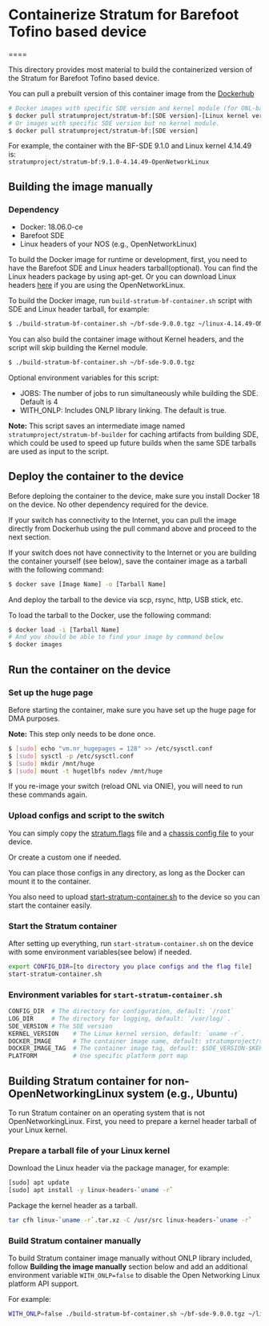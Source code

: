 <!--
Copyright 2018-present Open Networking Foundation

SPDX-License-Identifier: Apache-2.0
-->

# Containerize Stratum for Barefoot Tofino based device
====

This directory provides most material to build the containerized version of the
Stratum for Barefoot Tofino based device.

You can pull a prebuilt version of this container image from the [Dockerhub](https://hub.docker.com/repository/docker/stratumproject/stratum-bf/tags)

```bash
# Docker images with specific SDE version and kernel module (for ONL-based system)
$ docker pull stratumproject/stratum-bf:[SDE version]-[Linux kernel version]
# Or images with specific SDE version but no kernel module.
$ docker pull stratumproject/stratum-bf:[SDE version]
```

For example, the container with the BF-SDE 9.1.0 and Linux kernel 4.14.49 is: <br/>
`stratumproject/stratum-bf:9.1.0-4.14.49-OpenNetworkLinux`

## Building the image manually

### Dependency

 - Docker: 18.06.0-ce
 - Barefoot SDE
 - Linux headers of your NOS (e.g., OpenNetworkLinux)

To build the Docker image for runtime or development, first, you need to have the Barefoot SDE and Linux headers tarball(optional). You can find the Linux headers package by using apt-get. Or you can download Linux headers [here][onl-linux-headers] if you are using the OpenNetworkLinux.

To build the Docker image, run `build-stratum-bf-container.sh` script with SDE and Linux header tarball, for example:

```bash
$ ./build-stratum-bf-container.sh ~/bf-sde-9.0.0.tgz ~/linux-4.14.49-ONL.tar.xz
```

You can also build the container image without Kernel headers, and the script will skip building the Kernel module.

```bash
$ ./build-stratum-bf-container.sh ~/bf-sde-9.0.0.tgz
```

Optional environment variables for this script:

 - JOBS: The number of jobs to run simultaneously while building the SDE. Default is 4
 - WITH_ONLP: Includes ONLP library linking. The default is true.

__Note:__ This script saves an intermediate image named `stratumproject/stratum-bf-builder` for caching artifacts from building SDE, which could be used to speed up future builds when the same SDE tarballs are used as input to the script.

## Deploy the container to the device

Before deploing the container to the device, make sure you install Docker 18 on the
device. No other dependency required for the device.

If your switch has connectivity to the Internet, you can pull the image directly from Dockerhub
using the pull command above and proceed to the next section.

If your switch does not have connectivity to the Internet or you are building the container
yourself (see below), save the container image as a tarball with the following command:

```bash
$ docker save [Image Name] -o [Tarball Name]
```

And deploy the tarball to the device via scp, rsync, http, USB stick, etc.

To load the tarball to the Docker, use the following command:

```bash
$ docker load -i [Tarball Name]
# And you should be able to find your image by command below
$ docker images
```

## Run the container on the device

### Set up the huge page

Before starting the container, make sure you have set up the huge page for DMA purposes.

__Note:__ This step only needs to be done once.

```bash
$ [sudo] echo "vm.nr_hugepages = 128" >> /etc/sysctl.conf
$ [sudo] sysctl -p /etc/sysctl.conf
$ [sudo] mkdir /mnt/huge
$ [sudo] mount -t hugetlbfs nodev /mnt/huge
```

If you re-image your switch (reload ONL via ONIE), you will need to run these commands again.

### Upload configs and script to the switch

You can simply copy the [stratum.flags][stratum-flags] file and a [chassis config file][chassis-config-dir] to your device.

Or create a custom one if needed.

You can place those configs in any directory, as long as the Docker can mount it to the container.

You also need to upload [start-stratum-container.sh][start-stratum-container-sh] to the device so you can start the container easily.

### Start the Stratum container

After setting up everything, run `start-stratum-container.sh` on the device with some environment variables(see below) if needed.

```bash
export CONFIG_DIR=[to directory you place configs and the flag file]
start-stratum-container.sh
```

### Environment variables for `start-stratum-container.sh`

```bash
CONFIG_DIR  # The directory for configuration, default: `/root`
LOG_DIR     # The directory for logging, default: `/var/log/`.
SDE_VERSION # The SDE version
KERNEL_VERSION    # The Linux kernel version, default: `uname -r`.
DOCKER_IMAGE      # The container image name, default: stratumproject/stratum-bf
DOCKER_IMAGE_TAG  # The container image tag, default: $SDE_VERSION-$KERNEL_VERSION
PLATFORM          # Use specific platform port map
```

## Building Stratum container for non-OpenNetworkingLinux system (e.g., Ubuntu)

To run Stratum container on an operating system that is not OpenNetworkingLinux.
First, you need to prepare a kernel header tarball of your Linux kernel.

### Prepare a tarball file of your Linux kernel

Download the Linux header via the package manager, for example:

```bash
[sudo] apt update
[sudo] apt install -y linux-headers-`uname -r`
```

Package the kernel header as a tarball.

```bash
tar cfh linux-`uname -r`.tar.xz -C /usr/src linux-headers-`uname -r`
```

### Build Stratum container manually

To build Stratum container image manually without ONLP library included, follow **Building the image manually** section below and add an additional environment variable `WITH_ONLP=false` to disable the Open Networking Linux platform API support.

For example:

```bash
WITH_ONLP=false ./build-stratum-bf-container.sh ~/bf-sde-9.0.0.tgz ~/linux-`uname -r`.tar.xz
```

[onl-linux-headers]: https://github.com/opennetworkinglab/OpenNetworkLinux/releases/tag/onlpv2-dev-1.0.1
[stratum-flags]: stratum/hal/bin/barefoot/deb/stratum.flags
[chassis-config-dir]: stratum/hal/config
[start-stratum-container-sh]: stratum/hal/bin/barefoot/docker/start-stratum-container.sh